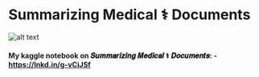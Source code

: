 # Summarizing Medical ⚕️ Documents

![alt text](https://i.imgur.com/FnJlQS4.jpeg)

#### My kaggle notebook on 𝑺𝒖𝒎𝒎𝒂𝒓𝒊𝒛𝒊𝒏𝒈 𝑴𝒆𝒅𝒊𝒄𝒂𝒍 ⚕️ 𝑫𝒐𝒄𝒖𝒎𝒆𝒏𝒕𝒔: - https://lnkd.in/g-vCiJSf
